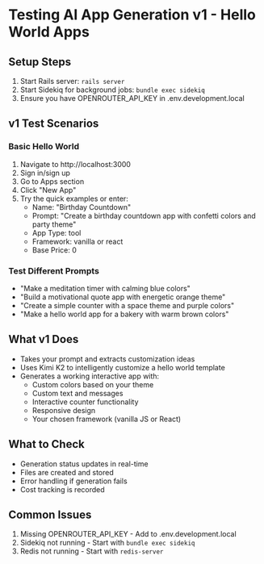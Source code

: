 # Testing AI App Generation v1 - Hello World Apps

## Setup Steps

1. Start Rails server: `rails server`
2. Start Sidekiq for background jobs: `bundle exec sidekiq`
3. Ensure you have OPENROUTER_API_KEY in .env.development.local

## v1 Test Scenarios

### Basic Hello World
1. Navigate to http://localhost:3000
2. Sign in/sign up 
3. Go to Apps section
4. Click "New App"
5. Try the quick examples or enter:
   - Name: "Birthday Countdown"
   - Prompt: "Create a birthday countdown app with confetti colors and party theme"
   - App Type: tool
   - Framework: vanilla or react
   - Base Price: 0

### Test Different Prompts
- "Make a meditation timer with calming blue colors"
- "Build a motivational quote app with energetic orange theme"
- "Create a simple counter with a space theme and purple colors"
- "Make a hello world app for a bakery with warm brown colors"

## What v1 Does
- Takes your prompt and extracts customization ideas
- Uses Kimi K2 to intelligently customize a hello world template
- Generates a working interactive app with:
  - Custom colors based on your theme
  - Custom text and messages
  - Interactive counter functionality
  - Responsive design
  - Your chosen framework (vanilla JS or React)

## What to Check

- Generation status updates in real-time
- Files are created and stored
- Error handling if generation fails
- Cost tracking is recorded

## Common Issues

1. Missing OPENROUTER_API_KEY - Add to .env.development.local
2. Sidekiq not running - Start with `bundle exec sidekiq`
3. Redis not running - Start with `redis-server`